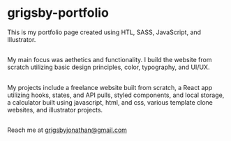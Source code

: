 # grigsby-portfolio
This is my portfolio page created using HTL, SASS, JavaScript, and Illustrator.

##
My main focus was aethetics and functionality. I build the website from scratch utilizing basic design principles, color, typography, and UI/UX.

##
My projects include a freelance website built from scratch, a React app utilizing hooks, states, and API pulls, styled components, and local storage, a calculator built using javascript, html, and css, various template clone websites, and illustrator projects.

##
Reach me at grigsbyjonathan@gmail.com

